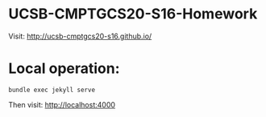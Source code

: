 # UCSB-CMPTGCS20-S16-Homework

Visit: http://ucsb-cmptgcs20-s16.github.io/


# Local operation:

```
bundle exec jekyll serve
```

Then visit: [http://localhost:4000](http://localhost:4000)


